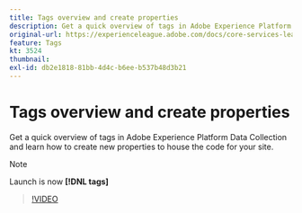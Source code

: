 ```yaml
---
title: Tags overview and create properties
description: Get a quick overview of tags in Adobe Experience Platform Data Collection and learn how to create new properties to house the code for your site.
original-url: https://experienceleague.adobe.com/docs/core-services-learn/tutorials/launch-web/launch-overview-and-creating-properties.html
feature: Tags
kt: 3524
thumbnail:
exl-id: db2e1818-81bb-4d4c-b6ee-b537b48d3b21
---
```

# Tags overview and create properties

Get a quick overview of tags in Adobe Experience Platform Data Collection and learn how to create new properties to house the code for your site.

>[!NOTE]
>
> Launch is now **[!DNL tags]**

>[!VIDEO](https://video.tv.adobe.com/v/28727/?quality=12&learn=on)
